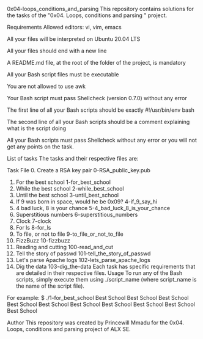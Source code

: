 0x04-loops_conditions_and_parsing
This repository contains solutions for the tasks of the "0x04. Loops, conditions and parsing
" project.

Requirements
Allowed editors: vi, vim, emacs

All your files will be interpreted on Ubuntu 20.04 LTS

All your files should end with a new line

A README.md file, at the root of the folder of the project, is mandatory

All your Bash script files must be executable

You are not allowed to use awk

Your Bash script must pass Shellcheck (version 0.7.0) without any error

The first line of all your Bash scripts should be exactly #!/usr/bin/env bash

The second line of all your Bash scripts should be a comment explaining what is the script doing

All your Bash scripts must pass Shellcheck without any error or you will not get any points on the task.

List of tasks
The tasks and their respective files are:

Task	File
0. Create a RSA key pair	0-RSA_public_key.pub
1. For the best school	1-for_best_school
2. While the best school	2-while_best_school
3. Until the best school	3-until_best_school
4. If 9 was born in space, would he be 0x09?	4-if_9_say_hi
5. 4 bad luck, 8 is your chance	5-4_bad_luck_8_is_your_chance
6. Superstitious numbers	6-superstitious_numbers
7. Clock	7-clock
8. For ls	8-for_ls
9. To file, or not to file	9-to_file_or_not_to_file
10. FizzBuzz	10-fizzbuzz
11. Reading and cutting	100-read_and_cut
12. Tell the story of passwd	101-tell_the_story_of_passwd
13. Let's parse Apache logs	102-lets_parse_apache_logs
14. Dig the data	103-dig_the-data
Each task has specific requirements that are detailed in their respective files. 
Usage
To run any of the Bash scripts, simply execute them using ./script_name (where script_name is the name of the script file).

For example:
$ ./1-for_best_school
Best School
Best School
Best School
Best School
Best School
Best School
Best School
Best School
Best School
Best School

Author
This repository was created by Princewill Mmadu  for the 0x04. Loops, conditions and parsing
 project of ALX SE.
